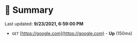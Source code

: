 # 📖 Summary
Last updated: **9/23/2021, 6:59:00 PM**

- `GET` [https://google.com](https://google.com) - **Up** (150ms)
